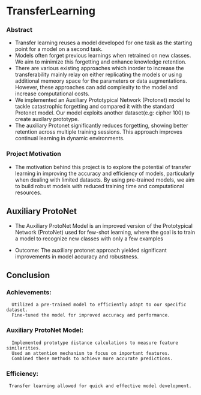 # TransferLearning

### Abstract

* Transfer learning reuses a model developed for one task as the starting point for a model on a second task.
* Models often forget previous learnings when retrained on new classes. We aim to minimize this forgetting and enhance knowledge retention. 
* There are various existing approaches which inorder to increase the transferability mainly relay on either replicating the models or using additional memeory space for the parameters or data augmentations. However, these approaches can add complexity to the model and increase computational costs.
* We implemented an Auxiliary Prototypical Network (Protonet) model to tackle catastrophic forgetting and compared it with the standard Protonet model. Our model exploits another dataset(e.g: cipher 100) to create auxilary prototype.
* The auxiliary Protonet significantly reduces forgetting, showing better retention across multiple training sessions. This approach improves continual learning in dynamic environments.

### Project Motivation
* The motivation behind this project is to explore the potential of transfer learning in improving the accuracy and efficiency of models, particularly when dealing with limited datasets. By using pre-trained models, we aim to build robust models with reduced training time and computational resources.

## Auxiliary ProtoNet
  * The Auxiliary ProtoNet Model is an improved version of the Prototypical Network (ProtoNet) used for few-shot learning, where the goal is to train a model to recognize new classes with only a few examples

  * Outcome: The auxiliary protonet approach yielded significant improvements in model accuracy and robustness.

## Conclusion
  ### Achievements: 
      Utilized a pre-trained model to efficiently adapt to our specific dataset.
      Fine-tuned the model for improved accuracy and performance.

  ### Auxiliary ProtoNet Model:
      Implemented prototype distance calculations to measure feature similarities.
      Used an attention mechanism to focus on important features.
      Combined these methods to achieve more accurate predictions.

  ### Efficiency: 
     Transfer learning allowed for quick and effective model development.

